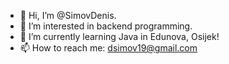 - 👋 Hi, I’m @SimovDenis.
- 👀 I’m interested in backend programming.
- 🌱 I’m currently learning Java in Edunova, Osijek!
- 📫 How to reach me: dsimov19@gmail.com

<!---
SimovDenis/SimovDenis is a ✨ special ✨ repository because its `README.md` (this file) appears on your GitHub profile.
You can click the Preview link to take a look at your changes.
--->
